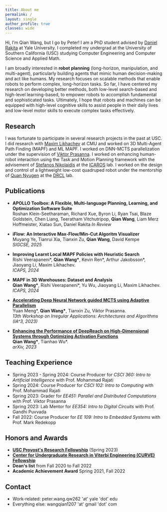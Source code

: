 ```yaml
---
title: About me
permalink: /
layout: single
author_profile: true
classes: wide
---
```


Hi, I’m Qian Wang, but I go by Peter! I am a PhD student advised by [Daniel Rakita](https://dannyrakita.net/) at Yale University. I completed my undergrad at the University of Southern California (USC) studying Computer Engineering and Computer Science and Applied Math.

I am broadly interested in **robot planning** (long-horizon, manipulation, and multi-agent), particularly building agents that mimic human decision-making and act like humans. My research focuses on scalable methods that enable robots to perform complex, long-horizon tasks. So far, I have centered my research on developing better methods, both low-level search-based and high-level learning-based, to empower robots to accomplish fundamental and sophisticated tasks. Ultimately, I hope that robots and machines can be equipped with high-level cognitive skills to assist people in their daily lives and low-level motor skills to execute complex tasks effectively.

<!-- ## Bulletin

- Finish the work on *Guided Object Placement Sampling for Efficient Geometric Task-and-Motion Planning* before April 30th.
- Start working on *Multi-Core Acceleration of DNN-guided Tree-Parallel MCTS using Adaptive Parallelism*.
- Continue working on *Enhancing the Performance of DeepReach on High-Dimensional Systems through Activation Function Optimization*.
- Learn deep and multi-agent reinforcement learning.
- Learn Stanford's [CS223A - Introduction to Robotics](https://see.stanford.edu/course/cs223a) class.
- Continue replenishing my [wiki page](myWiki). -->

## Research

I was fortunate to participate in several research projects in the past at USC. I did research with [Maxim Likhachev](https://www.ri.cmu.edu/ri-faculty/maxim-likhachev/) at CMU and worked on 3D Multi-Agent Path Finding (MAPF) and ML MAPF.  I worked on DNN-MCTS parallelization under the supervision of [Viktor Prasanna](https://sites.usc.edu/prasanna/). I worked on enhancing human-robot interaction using the Task and Motion Planning framework with the advisement of [Stefanos Nikolaidis](https://stefanosnikolaidis.net/) at the [ICAROS](http://icaros.usc.edu/) lab. I worked on the design and control of a lightweight low-cost quadruped robot under the mentorship of [Quan Nyugen](https://viterbi.usc.edu/directory/faculty/Nguyen/Quan) at the [DRCL](https://sites.usc.edu/quann/) lab.

## Publications

- **APOLLO Toolbox: A Flexible, Multi-language Planning, Learning, and
Optimization Software Suite** <br>
  Roshan Klein-Seetharaman, Richard Xue, Byron Li, Ryan Tsai, Blaze Goldstein, Chen Liang, Teeratham Vitchutripop, **Qian Wang**, Liam Merz Hoffmeister, Xiatao Sun, Daniel Rakita
  *In Review*

- **iFlow: An Interactive Max-Flow/Min-Cut Algoritm Visualizer** <br>
  Muyang Ye, Tianrui Xia, Tianxin Zu, **Qian Wang**, David Kempe <br>
  *SIGCSE, 2025*

- **Improving Learnt Local MAPF Policies with Heuristic Search** <br>
  Rishi Veerapaneni\*, **Qian Wang\***, Kevin Ren\*, Arthur Jakobsson\*, Jiaoyang Li, Maxim Likhachev. <br>
  *ICAPS, 2024*

- **MAPF in 3D Warehouses: Dataset and Analysis** <br>
  **Qian Wang\***, Rishi Veerapaneni\*, Yu Wu, Jiaoyang Li, Maxim Likhachev. <br>
  *ICAPS, 2024*

- [**Accelerating Deep Neural Network guided MCTS using Adaptive Parallelism**](https://arxiv.org/pdf/2310.05313.pdf) <br>
  Yuan Meng\*, **Qian Wang\***, Tianxin Zu, Viktor Prasanna. <br>
  *13th Workshop on Irregular Applications: Architectures and Algorithms (IA^3, 2023)*

- [**Enhancing the Performance of DeepReach on High-Dimensional Systems through Optimizing Activation Functions**](https://arxiv.org/abs/2312.17583) <br>
  **Qian Wang\***, Tianhao Wu\*. <br>
  *arXiv, 2023*

## Teaching Experience

- Spring 2023 - Spring 2024: Course Producer for *CSCI 360: Intro to Artificial Intelligence* with Prof. Mohammad Rajati
- Spring 2024: Course Producer for *CSCI 102: Intro to Computing* with Prof. Mohammad Rajati
- Spring 2023: Grader for *EE451: Parallel and Distributed Computations* with Prof. Viktor Prasanna
- Spring 2023: Lab Mentor for *EE354: Intro to Digital Circuits* with Prof. Gandhi Puvvada
- Fall 2022: Course Producer for *EE 109: Intro to Embedded Systems* with Prof. Mark Redekopp

## Honors and Awards

- [**USC Provost's Research Fellowship**](https://undergrad.usc.edu/experience/research/undergrad_research/) (Spring 2023)
- [**Center for Undergraduate Research in Viterbi Engineering (CURVE) Fellowship**](https://viterbiundergrad.usc.edu/research/curve/)
- **Dean's list** from Fall 2020 to Fall 2022
- **Academic Achievement Award** Spring 2021, Fall 2022

<!-- ## Skills

- **+5 yrs**:
  - Python, Java, C/C++, JavaScript, HTML, Git
- **+2 yrs**:
  - MATLAB, LaTeX, R
  - Pytorch, PyBullet, CUDA, ROS, Linux -->

## Contact

- Work-related: peter.wang.qw262 'at' yale 'dot' edu
- Everything else: wangqian1207 'at' gmail 'dot' com
